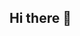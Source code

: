 ## Hi there 👋

<!--

I’m currently pursuing a degree in Computer Science and Engineering. I’m also learning Linux and virtual Machine construction through VMware Workstation.
-->
